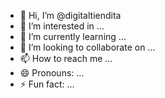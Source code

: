 - 👋 Hi, I’m @digitaltiendita
- 👀 I’m interested in ...
- 🌱 I’m currently learning ...
- 💞️ I’m looking to collaborate on ...
- 📫 How to reach me ...
- 😄 Pronouns: ...
- ⚡ Fun fact: ...

<!---
digitaltiendita/digitaltiendita is a ✨ special ✨ repository because its `README.md` (this file) appears on your GitHub profile.
You can click the Preview link to take a look at your changes.
--->
